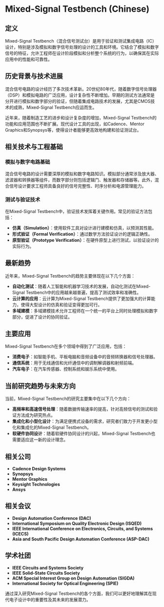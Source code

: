 # Mixed-Signal Testbench (Chinese)

## 定义

Mixed-Signal Testbench（混合信号测试台）是用于验证和测试集成电路（IC）设计，特别是涉及模拟和数字信号处理的设计的工具和环境。它结合了模拟和数字信号的特征，允许工程师在设计阶段模拟和分析整个系统的行为，以确保其在实际应用中的性能和可靠性。

## 历史背景与技术进展

混合信号电路的设计经历了多次技术革新。20世纪80年代，随着数字信号处理器（DSP）和模拟电路的广泛应用，设计复杂性不断增加。早期的测试方法通常是分开进行模拟和数字部分的验证，但随着集成电路技术的发展，尤其是CMOS技术的成熟，Mixed-Signal Testbench应运而生。

近年来，随着制造工艺的进步和设计复杂度的增加，Mixed-Signal Testbench的功能和应用范围也不断扩展。现代设计工具的出现，如Cadence、Mentor Graphics和Synopsys等，使得设计者能够更高效地构建和验证测试台。

## 相关技术与工程基础

### 模拟与数字电路基础

混合信号电路的设计需要深厚的模拟和数字电路知识。模拟部分通常涉及放大器、滤波器和转换器等组件，而数字部分则包括逻辑门、触发器和存储器等。此外，混合信号设计要求工程师具备良好的信号完整性、时序分析和电源管理能力。

### 测试与验证技术

在Mixed-Signal Testbench中，验证技术发挥着关键作用。常见的验证方法包括：

- **仿真（Simulation）**：使用软件工具对设计进行建模和仿真，以预测其性能。
- **形式验证（Formal Verification）**：通过数学方法验证设计的逻辑正确性。
- **原型验证（Prototype Verification）**：在硬件原型上进行测试，以验证设计的实际行为。

## 最新趋势

近年来，Mixed-Signal Testbench的趋势主要体现在以下几个方面：

- **自动化测试**：随着人工智能和机器学习技术的发展，自动化测试在Mixed-Signal Testbench中的应用越来越普遍，提高了测试效率和准确性。
- **云计算的应用**：云计算为Mixed-Signal Testbench提供了更加强大的计算能力，使得大型设计的仿真和验证变得更加可行。
- **多域建模**：多域建模技术允许工程师在一个统一的平台上同时处理模拟和数字部分，促进了设计的协同验证。

## 主要应用

Mixed-Signal Testbench在多个领域中得到了广泛应用，包括：

- **消费电子**：如智能手机、平板电脑和音频设备中的音频转换器和信号处理器。
- **通信系统**：用于无线通信和光纤通信中的调制解调器和射频前端。
- **汽车电子**：在汽车传感器、控制系统和娱乐系统中使用。

## 当前研究趋势与未来方向

当前，Mixed-Signal Testbench的研究主要集中在以下几个方向：

- **高频率和高速信号处理**：随着数据传输速率的提高，针对高频信号的测试和验证方法成为研究热点。
- **集成化和小型化设计**：为满足便携式设备的需求，研究者们致力于开发更小型化和集成化的Mixed-Signal Testbench。
- **软硬件协同设计**：随着软硬件协同设计的兴起，Mixed-Signal Testbench也需要适应这一新的设计理念。

## 相关公司

- **Cadence Design Systems**
- **Synopsys**
- **Mentor Graphics**
- **Keysight Technologies**
- **Ansys**

## 相关会议

- **Design Automation Conference (DAC)**
- **International Symposium on Quality Electronic Design (ISQED)**
- **IEEE International Conference on Electronics, Circuits, and Systems (ICECS)**
- **Asia and South Pacific Design Automation Conference (ASP-DAC)**

## 学术社团

- **IEEE Circuits and Systems Society**
- **IEEE Solid-State Circuits Society**
- **ACM Special Interest Group on Design Automation (SIGDA)**
- **International Society for Optical Engineering (SPIE)**

通过深入研究Mixed-Signal Testbench的各个方面，我们可以更好地理解其在现代电子设计中的重要性及其未来的发展潜力。